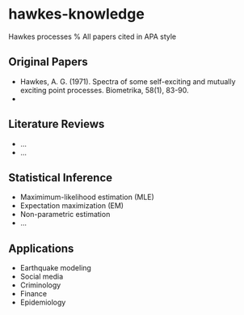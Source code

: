 # hawkes-knowledge
Hawkes processes
% All papers cited in APA style

## Original Papers
- Hawkes, A. G. (1971). Spectra of some self-exciting and mutually exciting point processes. Biometrika, 58(1), 83-90.
- 


## Literature Reviews
- ...
- ...

## Statistical Inference
- Maximimum-likelihood estimation (MLE)
- Expectation maximization (EM)
- Non-parametric estimation
- ...

## Applications
- Earthquake modeling
- Social media
- Criminology
- Finance
- Epidemiology
